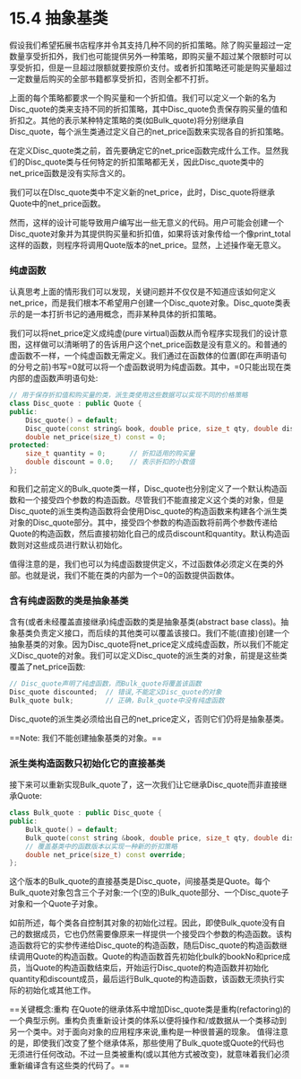 # 15.4 抽象基类
假设我们希望拓展书店程序并令其支持几种不同的折扣策略。除了购买量超过一定数量享受折扣外，我们也可能提供另外一种策略，即购买量不超过某个限额时可以享受折扣，但是一旦超过限额就要按原价支付。或者折扣策略还可能是购买量超过一定数量后购买的全部书籍都享受折扣，否则全都不打折。

上面的每个策略都要求一个购买量和一个折扣值。我们可以定义一个新的名为Disc_quote的类来支持不同的折扣策略，其中Disc_quote负责保存购买量的值和折扣之。其他的表示某种特定策略的类(如Bulk_quote)将分别继承自Disc_quote，每个派生类通过定义自己的net_price函数来实现各自的折扣策略。

在定义Disc_quote类之前，首先要确定它的net_price函数完成什么工作。显然我们的Disc_quote类与任何特定的折扣策略都无关，因此Disc_quote类中的net_price函数是没有实际含义的。

我们可以在DIsc_quote类中不定义新的net_price，此时，Disc_quote将继承Quote中的net_price函数。

然而，这样的设计可能导致用户编写出一些无意义的代码。用户可能会创建一个Disc_quote对象并为其提供购买量和折扣值，如果将该对象传给一个像print_total这样的函数，则程序将调用Quote版本的net_price。显然，上述操作毫无意义。

### 纯虚函数
认真思考上面的情形我们可以发现，关键问题并不仅仅是不知道应该如何定义net_price，而是我们根本不希望用户创建一个Disc_quote对象。Disc_quote类表示的是一本打折书记的通用概念，而非某种具体的折扣策略。

我们可以将net_price定义成纯虚(pure virtual)函数从而令程序实现我们的设计意图，这样做可以清晰明了的告诉用户这个net_price函数是没有意义的。和普通的虚函数不一样，一个纯虚函数无需定义。我们通过在函数体的位置(即在声明语句的分号之前)书写=0就可以将一个虚函数说明为纯虚函数。其中，=0只能出现在类内部的虚函数声明语句处:

```c++
// 用于保存折扣值和购买量的类，派生类使用这些数据可以实现不同的价格策略
class Disc_quote : public Quote {
public:
    Disc_quote() = default;
    Disc_quote(const string& book, double price, size_t qty, double disc) : Quote(book, price), quantity(qty), discount(disc) {}
    double net_price(size_t) const = 0;
protected:
    size_t quantity = 0;      // 折扣适用的购买量
    double discount = 0.0;    // 表示折扣的小数值
};
```

和我们之前定义的Bulk_quote类一样，Disc_quote也分别定义了一个默认构造函数和一个接受四个参数的构造函数。尽管我们不能直接定义这个类的对象，但是Disc_quote的派生类构造函数将会使用Disc_quote的构造函数来构建各个派生类对象的Disc_quote部分。其中，接受四个参数的构造函数将前两个参数传递给Quote的构造函数，然后直接初始化自己的成员discount和quantity。默认构造函数则对这些成员进行默认初始化。

值得注意的是，我们也可以为纯虚函数提供定义，不过函数体必须定义在类的外部。也就是说，我们不能在类的内部为一个=0的函数提供函数体。

### 含有纯虚函数的类是抽象基类
含有(或者未经覆盖直接继承)纯虚函数的类是抽象基类(abstract base class)。抽象基类负责定义接口，而后续的其他类可以覆盖该接口。我们不能(直接)创建一个抽象基类的对象。因为Disc_quote将net_price定义成纯虚函数，所以我们不能定义Disc_quote的对象。我们可以定义Disc_quote的派生类的对象，前提是这些类覆盖了net_price函数:

```c++
// Disc_quote声明了纯虚函数，而Bulk_quote将覆盖该函数
Disc_quote discounted;  // 错误,不能定义Disc_quote的对象
Bulk_quote bulk;        // 正确，Bulk_quote中没有纯虚函数
```
Disc_quote的派生类必须给出自己的net_price定义，否则它们仍将是抽象基类。

==Note:
我们不能创建抽象基类的对象。==

### 派生类构造函数只初始化它的直接基类
接下来可以重新实现Bulk_quote了，这一次我们让它继承Disc_quote而非直接继承Quote:

```c++
class Bulk_quote : public Disc_quote {
public:
    Bulk_quote() = default;
    Bulk_quote(const string &book, double price, size_t qty, double disc) : Disc_quoty(book, price, qty,disc) {}
    // 覆盖基类中的函数版本以实现一种新的折扣策略
    double net_price(size_t) const override;
};
```

这个版本的Bulk_quote的直接基类是Disc_quote，间接基类是Quote。每个Bulk_quote对象包含三个子对象:一个(空的)Bulk_quote部分、一个Disc_quote子对象和一个Quote子对象。

如前所述，每个类各自控制其对象的初始化过程。因此，即使Bulk_quote没有自己的数据成员，它也仍然需要像原来一样提供一个接受四个参数的构造函数。该构造函数将它的实参传递给Disc_quote的构造函数，随后Disc_quote的构造函数继续调用Quote的构造函数。Quote的构造函数首先初始化bulk的bookNo和price成员，当Quote的构造函数结束后，开始运行Disc_quote的构造函数并初始化quantity和discount成员，最后运行Bulk_quote的构造函数，该函数无须执行实际的初始化或其他工作。

==关键概念:重构
在Quote的继承体系中增加Disc_quote类是重构(refactoring)的一个典型示例。重构负责重新设计类的体系以便将操作和/或数据从一个类移动到另一个类中。对于面向对象的应用程序来说,重构是一种很普遍的现象。
值得注意的是，即使我们改变了整个继承体系，那些使用了Bulk_quote或Quote的代码也无须进行任何改动。不过一旦类被重构(或以其他方式被改变)，就意味着我们必须重新编译含有这些类的代码了。==